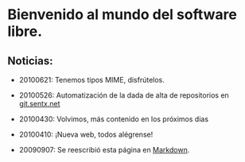 # Bienvenido al mundo del software libre.

## Noticias:

* 20100621: Tenemos tipos MIME, disfrútelos.
* 20100526: Automatización de la dada de alta de repositorios en 
	[git.sentx.net][git]
* 20100430: Volvimos, más contenido en los próximos dias
* 20100410: ¡Nueva web, todos alégrense!
* 20090907: Se reescribió esta página en [Markdown][].

  [git]: http://git.sentx.net/
  [Markdown]: http://daringfireball.net/projects/markdown/
